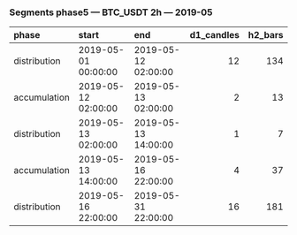 ### Segments phase5 — BTC_USDT 2h — 2019-05

| phase        | start               | end                 |   d1_candles |   h2_bars |
|:-------------|:--------------------|:--------------------|-------------:|----------:|
| distribution | 2019-05-01 00:00:00 | 2019-05-12 02:00:00 |           12 |       134 |
| accumulation | 2019-05-12 02:00:00 | 2019-05-13 02:00:00 |            2 |        13 |
| distribution | 2019-05-13 02:00:00 | 2019-05-13 14:00:00 |            1 |         7 |
| accumulation | 2019-05-13 14:00:00 | 2019-05-16 22:00:00 |            4 |        37 |
| distribution | 2019-05-16 22:00:00 | 2019-05-31 22:00:00 |           16 |       181 |
